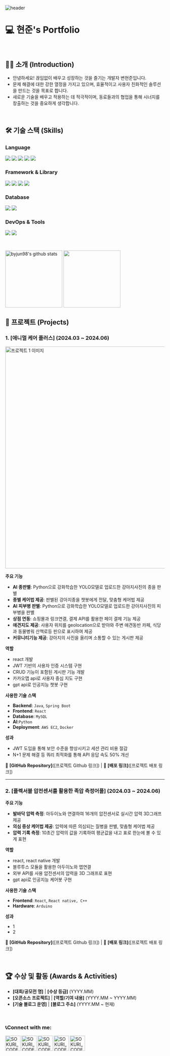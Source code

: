 ![header](https://capsule-render.vercel.app/api?type=waving&color=auto&height=300&section=header&text=Byjun%20Github&fontSize=90)

# 💻 현준's Portfolio

<br>

## 🙋‍♂️ 소개 (Introduction)

- 안녕하세요! 끊임없이 배우고 성장하는 것을 즐기는 개발자 변현준입니다.
- 문제 해결에 대한 강한 열정을 가지고 있으며, 효율적이고 사용자 친화적인 솔루션을 만드는 것을 목표로 합니다.
- 새로운 기술을 배우고 적용하는 데 적극적이며, 동료들과의 협업을 통해 시너지를 창출하는 것을 중요하게 생각합니다.

<br>

## 🛠️ 기술 스택 (Skills)

### Language

<img src="https://img.shields.io/badge/c++-00599C?style=for-the-badge&logo=c%2B%2B&logoColor=white"> <img src="https://img.shields.io/badge/python-3776AB?style=for-the-badge&logo=python&logoColor=white"> <img src="https://img.shields.io/badge/html5-E34F26?style=for-the-badge&logo=html5&logoColor=white"> <img src="https://img.shields.io/badge/css-1572B6?style=for-the-badge&logo=css3&logoColor=white"> <img src="https://img.shields.io/badge/javascript-F7DF1E?style=for-the-badge&logo=javascript&logoColor=black">

### Framework & Library

<img src="https://img.shields.io/badge/react-61DAFB?style=for-the-badge&logo=react&logoColor=black"> <img src="https://img.shields.io/badge/vue.js-4FC08D?style=for-the-badge&logo=vue.js&logoColor=white"> <img src="https://img.shields.io/badge/node.js-339933?style=for-the-badge&logo=Node.js&logoColor=white"> <img src="https://img.shields.io/badge/django-092E20?style=for-the-badge&logo=django&logoColor=white">

### Database

<img src="https://img.shields.io/badge/mysql-4479A1?style=for-the-badge&logo=mysql&logoColor=white"> <img src="https://img.shields.io/badge/mongoDB-47A248?style=for-the-badge&logo=MongoDB&logoColor=white">

### DevOps & Tools

<img src="https://img.shields.io/badge/git-F05032?style=for-the-badge&logo=git&logoColor=white"> <img src="https://img.shields.io/badge/github-181717?style=for-the-badge&logo=github&logoColor=white">

<br>

<a href="https://github.com/byjun98"><img align="center" style="height:180px" src="https://github-readme-stats.vercel.app/api?username=byjun98&show_icons=true&include_all_commits=true&theme=nord&hide_border=true" alt="byjun98's github stats" /></a> <a href="https://github.com/byjun98"><img align="center" style="height:180px" src="https://github-readme-stats.vercel.app/api/top-langs/?username=byjun98&layout=compact&theme=nord&hide_border=true" /></a>

## 📂 프로젝트 (Projects)

### 1. [애니멀 케어 플러스] (2024.03 ~ 2024.06)

<a href="[프로젝트 Github 링크]">
  <img src="[프로젝트 대표 이미지 주소]" alt="프로젝트 1 이미지" width="700"/>
</a>

**주요 기능**

- **AI 종판별**: Python으로 강화학습한 YOLO모델로 업로드한 강아지사진의 종을 판별
- **종별 케어법 제공**: 판별된 강아지종을 챗봇에게 전달, 맞춤형 케어법 제공
- **AI 피부병 판별**: Python으로 강화학습한 YOLO모델로 업로드한 강아지사진의 피부병을 판별
- **상점 연동**: 쇼핑몰과 링크연결, 결제 API를 활용한 페이 결제 기능 제공
- **애견지도 제공**: 사용자 위치를 geolocation으로 받아와 주변 애견동반 카페, 식당과 동물병워 산책로등 핀으로 표시하여 제공
- **커뮤니티기능 제공**: 강아지의 사진을 올리며 소통할 수 있는 게시판 제공


**역할**

- react 개발
- JWT 기반의 사용자 인증 시스템 구현
- CRUD 기능이 포함된 게시판 기능 개발
- 카카오맵 api로 사용자 중심 지도 구현
- gpt api로 인공지능 챗봇 구현

**사용한 기술 스택**

- **Backend**: `Java`, `Spring Boot`
- **Frontend**: `React`
- **Database**: `MySQL`
- **AI**:`Python`
- **Deployment**: `AWS EC2`, `Docker`

**성과**

- JWT 도입을 통해 보안 수준을 향상시키고 세션 관리 비용 절감
- N+1 문제 해결 등 쿼리 최적화를 통해 API 응답 속도 50% 개선

🔗 **[GitHub Repository]**([프로젝트 Github 링크]) | 🔗 **[배포 링크]**([프로젝트 배포 링크])

---

### 2. [플렉서블 압전센서를 활용한 족압 측정어플] (2024.03 ~ 2024.06)

**주요 기능**

- **발바닥 압력 측정**: 아두이노와 연결하여 16개의 압전센서로 실시간 압력 3D그래프 제공
- **의심 증상 케어법 제공**: 압력에 따른 의심되는 질병을 판별, 맞춤형 케어법 제공
- **압력 기록 측정**: 10초간 압력의 값을 기록하여 평균값을 내고 표로 한눈에 볼 수 있게 표현


**역할**

- react, react native 개발
- 블루투스 모듈을 활용한 아두이노와 앱연결
- 외부 API를 사용 압전센서의 압력을 3D 그래프로 표현
- gpt api로 인공지능 케어봇 구현

**사용한 기술 스택**

- **Frontend**: `React`, `React native, C++`
- **Hardware**: `Arduino`

**성과**

- 1
- 2

🔗 **[GitHub Repository]**([프로젝트 Github 링크]) | 🔗 **[배포 링크]**([프로젝트 배포 링크])

<br>

## 🏆 수상 및 활동 (Awards & Activities)

- **[대회/공모전 명]** | **[수상 등급]** (YYYY.MM)
- **[오픈소스 프로젝트]** | **[역할/기여 내용]** (YYYY.MM ~ YYYY.MM)
- **[기술 블로그 운영]** | **[블로그 주소]** (YYYY.MM ~ 현재)

<br>

### 📞Connect with me:

[<img align="left" alt="SOKURI_CODE | velog" width="48px" src="https://img.icons8.com/color/48/000000/blog.png" />][website]
[<img align="left" alt="SOKURI_CODE | YouTube" width="48px" src="https://img.icons8.com/color/48/000000/youtube-play.png" />][youtube]
[<img align="left" alt="SOKURI_CODE | Twitter" width="48px" src="https://img.icons8.com/color/48/000000/twitter-squared.png" />][twitter]
[<img align="left" alt="SOKURI_CODE | LinkedIn" width="48px" src="https://img.icons8.com/color/48/000000/linkedin.png" />][linkedin]
[<img align="left" alt="SOKURI_CODE | Instagram" width="48px" src="https://img.icons8.com/color/48/000000/instagram-new--v2.png" />][instagram]

[website]: https://velog.io/@byjun98
[twitter]: https://twitter.com/
[youtube]: https://youtube.com/
[linkedin]: https://linkedin.com/in/
[instagram]: https://instagram.com/
